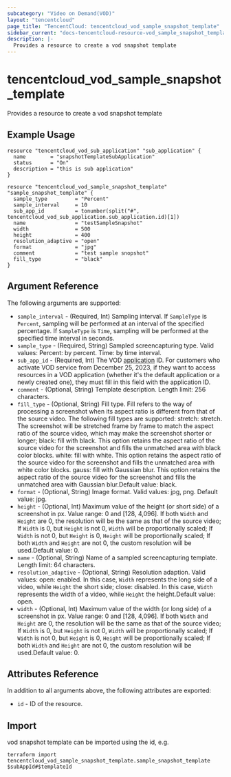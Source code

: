 ```yaml
---
subcategory: "Video on Demand(VOD)"
layout: "tencentcloud"
page_title: "TencentCloud: tencentcloud_vod_sample_snapshot_template"
sidebar_current: "docs-tencentcloud-resource-vod_sample_snapshot_template"
description: |-
  Provides a resource to create a vod snapshot template
---
```


# tencentcloud_vod_sample_snapshot_template

Provides a resource to create a vod snapshot template

## Example Usage

```hcl
resource "tencentcloud_vod_sub_application" "sub_application" {
  name        = "snapshotTemplateSubApplication"
  status      = "On"
  description = "this is sub application"
}

resource "tencentcloud_vod_sample_snapshot_template" "sample_snapshot_template" {
  sample_type         = "Percent"
  sample_interval     = 10
  sub_app_id          = tonumber(split("#", tencentcloud_vod_sub_application.sub_application.id)[1])
  name                = "testSampleSnapshot"
  width               = 500
  height              = 400
  resolution_adaptive = "open"
  format              = "jpg"
  comment             = "test sample snopshot"
  fill_type           = "black"
}
```

## Argument Reference

The following arguments are supported:

* `sample_interval` - (Required, Int) Sampling interval. If `SampleType` is `Percent`, sampling will be performed at an interval of the specified percentage. If `SampleType` is `Time`, sampling will be performed at the specified time interval in seconds.
* `sample_type` - (Required, String) Sampled screencapturing type. Valid values: Percent: by percent. Time: by time interval.
* `sub_app_id` - (Required, Int) The VOD [application](https://intl.cloud.tencent.com/document/product/266/14574) ID. For customers who activate VOD service from December 25, 2023, if they want to access resources in a VOD application (whether it's the default application or a newly created one), they must fill in this field with the application ID.
* `comment` - (Optional, String) Template description. Length limit: 256 characters.
* `fill_type` - (Optional, String) Fill type. Fill refers to the way of processing a screenshot when its aspect ratio is different from that of the source video. The following fill types are supported:  stretch: stretch. The screenshot will be stretched frame by frame to match the aspect ratio of the source video, which may make the screenshot shorter or longer; black: fill with black. This option retains the aspect ratio of the source video for the screenshot and fills the unmatched area with black color blocks. white: fill with white. This option retains the aspect ratio of the source video for the screenshot and fills the unmatched area with white color blocks. gauss: fill with Gaussian blur. This option retains the aspect ratio of the source video for the screenshot and fills the unmatched area with Gaussian blur.Default value: black.
* `format` - (Optional, String) Image format. Valid values: jpg, png. Default value: jpg.
* `height` - (Optional, Int) Maximum value of the height (or short side) of a screenshot in px. Value range: 0 and [128, 4,096]. If both `Width` and `Height` are 0, the resolution will be the same as that of the source video; If `Width` is 0, but `Height` is not 0, `Width` will be proportionally scaled; If `Width` is not 0, but `Height` is 0, `Height` will be proportionally scaled; If both `Width` and `Height` are not 0, the custom resolution will be used.Default value: 0.
* `name` - (Optional, String) Name of a sampled screencapturing template. Length limit: 64 characters.
* `resolution_adaptive` - (Optional, String) Resolution adaption. Valid values: open: enabled. In this case, `Width` represents the long side of a video, while `Height` the short side; close: disabled. In this case, `Width` represents the width of a video, while `Height` the height.Default value: open.
* `width` - (Optional, Int) Maximum value of the width (or long side) of a screenshot in px. Value range: 0 and [128, 4,096]. If both `Width` and `Height` are 0, the resolution will be the same as that of the source video; If `Width` is 0, but `Height` is not 0, `Width` will be proportionally scaled; If `Width` is not 0, but `Height` is 0, `Height` will be proportionally scaled; If both `Width` and `Height` are not 0, the custom resolution will be used.Default value: 0.

## Attributes Reference

In addition to all arguments above, the following attributes are exported:

* `id` - ID of the resource.



## Import

vod snapshot template can be imported using the id, e.g.

```
terraform import tencentcloud_vod_sample_snapshot_template.sample_snapshot_template $subAppId#$templateId
```

